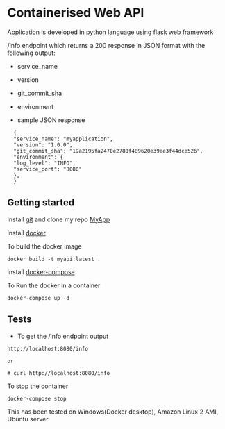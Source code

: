 # Containerised Web API

Application is developed in python language using flask web framework

/info endpoint which returns a 200 response in JSON format with the following output:

- service_name
- version
- git_commit_sha
- environment

- sample JSON response

```
  {
  "service_name": "myapplication",
  "version": "1.0.0",
  "git_commit_sha": "19a2195fa2470e2780f489620e39ee3f44dce526",
  "environment": {
  "log_level": "INFO",
  "service_port": "8080"
  },
  }
```

## Getting started

Install [git](https://git-scm.com/downloads) and clone my repo [MyApp](https://github.com/kaviit/MyApplication.git)

Install [docker](https://docs.docker.com/engine/installation/)

To build the docker image

```shell
docker build -t myapi:latest .
```

Install [docker-compose](https://docs.docker.com/compose/install/)

To Run the docker in a container

```shell
docker-compose up -d
```

## Tests

- To get the /info endpoint output

```shell
http://localhost:8080/info

or

# curl http://localhost:8080/info
```

To stop the container

```shell
docker-compose stop
```

This has been tested on Windows(Docker desktop), Amazon Linux 2 AMI, Ubuntu server.

